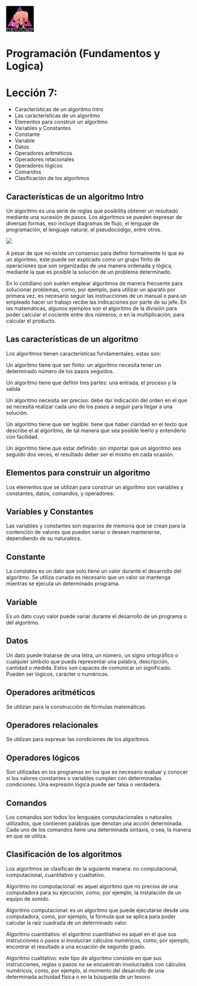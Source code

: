 <img  src='./img/logo.png'  height='70px'>

# Programación (Fundamentos y Logica)
# Lección 7:

* Características de un algoritmo Intro
* Las características de un algoritmo
* Elementos para construir un algoritmo
* Variables y Constantes
* Constante
* Variable
* Datos
* Operadores aritméticos
* Operadores relacionales
* Operadores lógicos
* Comandos
* Clasificación de los algoritmos

## Características de un algoritmo Intro

Un algoritmo es una serie de reglas que posibilita obtener un resultado mediante una sucesión de pasos. Los algoritmos se pueden expresar de diversas formas, eso incluye diagramas de flujo, el lenguaje de programación, el lenguaje natural, el pseudocódigo, entre otros.

<img  src='./img/Características.png'  height='150px'>

A pesar de que no existe un consenso para definir formalmente lo que es un algoritmo, este puede ser explicado como un grupo finito de operaciones que son organizadas de una manera ordenada y lógica, mediante la que es posible la solución de un problema determinado.

En lo cotidiano son suelen emplear algoritmos de manera frecuente para solucionar problemas, como, por ejemplo, para utilizar un aparato por primera vez, es necesario seguir las instrucciones de un manual o para un empleado hacer un trabajo recibe las indicaciones por parte de su jefe. En las matemáticas, algunos ejemplos son el algoritmo de la división para poder calcular el cociente entre dos números, o en la multiplicación, para calcular el producto.

##  Las características de un algoritmo

Los algoritmos tienen características fundamentales, estas son:

Un algoritmo tiene que ser finito: un algoritmo necesita tener un determinado número de los pasos seguidos.

Un algoritmo tiene que definir tres partes: una entrada, el proceso y la salida

Un algoritmo necesita ser preciso: debe dar indicación del orden en el que se necesita realizar cada uno de los pasos a seguir para llegar a una solución.

Un algoritmo tiene que ser legible: tiene que haber claridad en el texto que describe el al algoritmo, de tal manera que sea posible leerlo y entenderlo con facilidad.

Un algoritmo tiene que estar definido: sin importar que un algoritmo sea seguido dos veces, el resultado deber ser el mismo en cada ocasión.

##  Elementos para construir un algoritmo

Los elementos que se utilizan para construir un algoritmo son variables y constantes, datos, comandos, y operadores:

##  Variables y Constantes

Las variables y constantes son espacios de memoria que se crean para la contención de valores que pueden variar o desean mantenerse, dependiendo de su naturaleza.

##  Constante

La constates es un dato que solo tiene un valor durante el desarrollo del algoritmo. Se utiliza cunado es necesario que un valor se mantenga mientras se ejecuta un determinado programa.

##  Variable

Es un dato cuyo valor puede variar durante el desarrollo de un programa o del algoritmo.

##  Datos

Un dato puede tratarse de una letra, un número, un signo ortográfico o cualquier símbolo que pueda representar una palabra, descripción, cantidad o medida. Estos son capaces de comunicar un significado. Pueden ser lógicos, carácter o numéricos.

##  Operadores aritméticos

Se utilizan para la construcción de fórmulas matemáticas.

##  Operadores relacionales

Se utilizan para expresar las condiciones de los algoritmos.

##  Operadores lógicos

Son utilizadas en los programas en los que es necesario evaluar y conocer si los valores constantes o variables cumplen con determinadas condiciones.  Una expresión lógica puede ser falsa o verdadera.

##  Comandos

Los comandos son todos los lenguajes computacionales o naturales utilizados, que contienen palabras que denotan una acción determinada. Cada uno de los comandos tiene una determinada sintaxis, o sea, la manera en que se utiliza.

##  Clasificación de los algoritmos

Los algoritmos se clasifican de la siguiente manera: no computacional, computacional, cuantitativo y cualitativo.

Algoritmo no computacional: es aquel algoritmo que no precisa de una computadora para su ejecución, como, por ejemplo, la instalación de un equipo de sonido.

Algoritmo computacional: es un algoritmo que puede ejecutarse desde una computadora, como, por ejemplo, la fórmula que se aplica para poder calcular la raíz cuadrada de un determinado valor.

Algoritmo cuantitativo: el algoritmo cuantitativo es aquel en el que sus instrucciones o pasos si involucran cálculos numéricos, como, por ejemplo, encontrar el resultado a una ecuación de segundo grado.

Algoritmo cualitativo: este tipo de algoritmo consiste en que sus instrucciones, reglas o pasos no se encuentran involucrados con cálculos numéricos, como, por ejemplo, al momento del desarrollo de una determinada actividad física o en la búsqueda de un tesoro.


